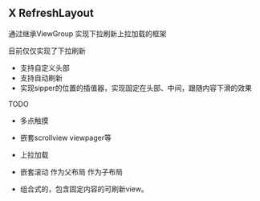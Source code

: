 ##  X RefreshLayout ##

通过继承ViewGroup 实现下拉刷新上拉加载的框架

目前仅仅实现了下拉刷新
- 支持自定义头部
- 支持自动刷新
- 实现sipper的位置的插值器，实现固定在头部、中间，跟随内容下滑的效果

TODO

- 多点触摸

- 嵌套scrollview viewpager等

- 上拉加载

- 嵌套滚动 作为父布局 作为子布局

- 组合式的，包含固定内容的可刷新view。



